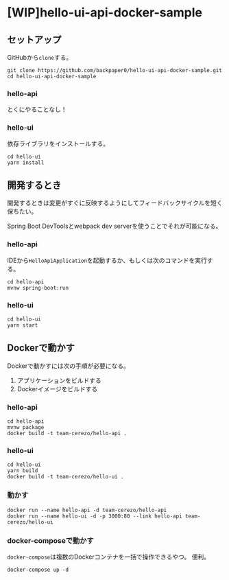 # [WIP]hello-ui-api-docker-sample

## セットアップ

GitHubから`clone`する。

```console
git clone https://github.com/backpaper0/hello-ui-api-docker-sample.git
cd hello-ui-api-docker-sample
```

### hello-api

とくにやることなし！

### hello-ui

依存ライブラリをインストールする。

```console
cd hello-ui
yarn install
```

## 開発するとき

開発するときは変更がすぐに反映するようにしてフィードバックサイクルを短く保ちたい。

Spring Boot DevToolsとwebpack dev serverを使うことでそれが可能になる。

### hello-api

IDEから`HelloApiApplication`を起動するか、もしくは次のコマンドを実行する。

```console
cd hello-api
mvnw spring-boot:run
```

### hello-ui

```console
cd hello-ui
yarn start
```

## Dockerで動かす

Dockerで動かすには次の手順が必要になる。

1. アプリケーションをビルドする
2. Dockerイメージをビルドする

### hello-api

```console
cd hello-api
mvnw package
docker build -t team-cerezo/hello-api .
```

### hello-ui

```console
cd hello-ui
yarn build
docker build -t team-cerezo/hello-ui .
```

### 動かす

```console
docker run --name hello-api -d team-cerezo/hello-api
docker run --name hello-ui -d -p 3000:80 --link hello-api team-cerezo/hello-ui
```

### docker-composeで動かす

`docker-compose`は複数のDockerコンテナを一括で操作できるやつ。
便利。

```console
docker-compose up -d
```
